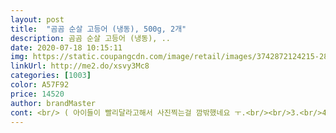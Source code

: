 ```yaml
---
layout: post 
title:  "곰곰 순살 고등어 (냉동), 500g, 2개" 
description: 곰곰 순살 고등어 (냉동), ..
date: 2020-07-18 10:15:11 
img: https://static.coupangcdn.com/image/retail/images/3742872124215-283c2721-1143-4fa1-aa2e-37587e67280d.jpg 
linkUrl: http://me2.do/xsvy3Mc8 
categories: [1003] 
color: A57F92 
price: 14520 
author: brandMaster 
cont: <br/> ( 아이들이 빨리달라고해서 사진찍는걸 깜밖했네요 ㅜ.<br/><br/>3.<br/>4살 두딸아이 때문에 곰곰 순살생선 자주 구매해요.<br/><br/>4,5세 두 딸래미들 위해서 곰곰 고등어 자주 구매해요.<br/><br/>4살인데 입이 참 깐깐해요... <br/>... <br/>... <br/>... <br/><br/>○에어프라이어에서는 좀 푸석한 식감이었고<br/>○직화가스렌지에서는 좀 촉촉한 맛이였어요<br/>●에어프라이어●<br/>●직화오븐 가스렌지●<br/>.<br/> ★기본적인 간이 되어있기는 하지만 구울때 맛소금을 아주 살짝만 더 뿌려주었어요.<br/> 싱겁게먹는 집은 아니거든요.<br/><br/>.<br/> ★길이는 짧은거 긴거 섞여있어요.<br/> 가장 짧은 고등어를 밥숟가락에 비교해봤어요.<br/> 참고하세요.<br/><br/>.<br/> ★손질이 다 되어있어서 하나씩 꺼내 해동없이 그냥 굽기만하면 끝.<br/> 이보다 편할수없죠.<br/> 생선 잘 못만지는 저도 만족해요.<br/><br/>.<br/> ★신선해요.<br/> 등이 푸릇푸릇해요.<br/> 아이들에게 믿고 먹여요.<br/><br/>.<br/> ★아이들이 잘먹어요.<br/> 가시도 거의 나오지않았어요.<br/><br/>.<br/> ★에어프라이어보다는 역시 생선은 기름두르고 프라이팬에 구워야 맛있네요.<br/> 겉은바삭 속은촉촉.<br/><br/>.<br/> ★한봉지당 7조각 들어있네요.<br/> 총14조각.<br/> 한조각당 1000원꼴이네요.<br/> 저렴한편은 아니지만 순살이라는점과 먹고싶은양 만큼만 구우면되니 큰생선 사는것보다 합리적이라생각되요.<br/><br/> 
---
```

 